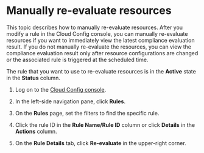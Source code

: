 # Manually re-evaluate resources

This topic describes how to manually re-evaluate resources. After you modify a rule in the Cloud Config console, you can manually re-evaluate resources if you want to immediately view the latest compliance evaluation result. If you do not manually re-evaluate the resources, you can view the compliance evaluation result only after resource configurations are changed or the associated rule is triggered at the scheduled time.

The rule that you want to use to re-evaluate resources is in the **Active** state in the **Status** column.

1.  Log on to the [Cloud Config console](https://config.console.aliyun.com).

2.  In the left-side navigation pane, click **Rules**.

3.  On the **Rules** page, set the filters to find the specific rule.

4.  Click the rule ID in the **Rule Name/Rule ID** column or click **Details** in the **Actions** column.

5.  On the **Rule Details** tab, click **Re-evaluate** in the upper-right corner.



